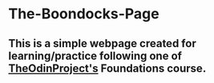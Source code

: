 # The-Boondocks-Page

## This is a simple webpage created for learning/practice following one of [TheOdinProject's](https://www.theodinproject.com/dashboard) Foundations course. 
